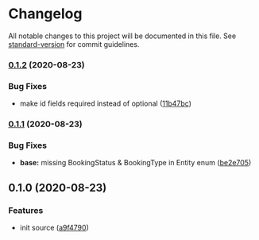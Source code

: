 # Changelog

All notable changes to this project will be documented in this file. See [standard-version](https://github.com/conventional-changelog/standard-version) for commit guidelines.

### [0.1.2](https://github.com/fhg-test/core/compare/v0.1.1...v0.1.2) (2020-08-23)


### Bug Fixes

* make id fields required instead of optional ([11b47bc](https://github.com/fhg-test/core/commit/11b47bc))



### [0.1.1](https://github.com/fhg-test/core/compare/v0.1.0...v0.1.1) (2020-08-23)


### Bug Fixes

* **base:** missing BookingStatus & BookingType in Entity enum ([be2e705](https://github.com/fhg-test/core/commit/be2e705))



## 0.1.0 (2020-08-23)


### Features

* init source ([a9f4790](https://github.com/fhg-test/core/commit/a9f4790))
